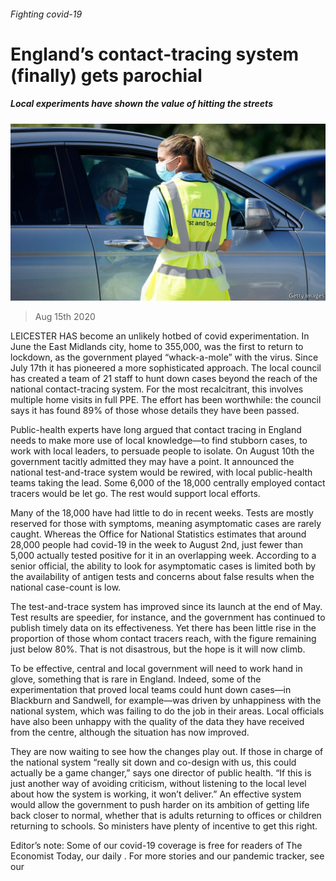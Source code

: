###### Fighting covid-19

# England’s contact-tracing system (finally) gets parochial 

##### Local experiments have shown the value of hitting the streets 

![image](images/20200815_BRP501.jpg) 

> Aug 15th 2020 

LEICESTER HAS become an unlikely hotbed of covid experimentation. In June the East Midlands city, home to 355,000, was the first to return to lockdown, as the government played “whack-a-mole” with the virus. Since July 17th it has pioneered a more sophisticated approach. The local council has created a team of 21 staff to hunt down cases beyond the reach of the national contact-tracing system. For the most recalcitrant, this involves multiple home visits in full PPE. The effort has been worthwhile: the council says it has found 89% of those whose details they have been passed.

Public-health experts have long argued that contact tracing in England needs to make more use of local knowledge—to find stubborn cases, to work with local leaders, to persuade people to isolate. On August 10th the government tacitly admitted they may have a point. It announced the national test-and-trace system would be rewired, with local public-health teams taking the lead. Some 6,000 of the 18,000 centrally employed contact tracers would be let go. The rest would support local efforts.


Many of the 18,000 have had little to do in recent weeks. Tests are mostly reserved for those with symptoms, meaning asymptomatic cases are rarely caught. Whereas the Office for National Statistics estimates that around 28,000 people had covid-19 in the week to August 2nd, just fewer than 5,000 actually tested positive for it in an overlapping week. According to a senior official, the ability to look for asymptomatic cases is limited both by the availability of antigen tests and concerns about false results when the national case-count is low.

The test-and-trace system has improved since its launch at the end of May. Test results are speedier, for instance, and the government has continued to publish timely data on its effectiveness. Yet there has been little rise in the proportion of those whom contact tracers reach, with the figure remaining just below 80%. That is not disastrous, but the hope is it will now climb.

To be effective, central and local government will need to work hand in glove, something that is rare in England. Indeed, some of the experimentation that proved local teams could hunt down cases—in Blackburn and Sandwell, for example—was driven by unhappiness with the national system, which was failing to do the job in their areas. Local officials have also been unhappy with the quality of the data they have received from the centre, although the situation has now improved.

They are now waiting to see how the changes play out. If those in charge of the national system “really sit down and co-design with us, this could actually be a game changer,” says one director of public health. “If this is just another way of avoiding criticism, without listening to the local level about how the system is working, it won’t deliver.” An effective system would allow the government to push harder on its ambition of getting life back closer to normal, whether that is adults returning to offices or children returning to schools. So ministers have plenty of incentive to get this right.

Editor’s note: Some of our covid-19 coverage is free for readers of The Economist Today, our daily . For more stories and our pandemic tracker, see our 

